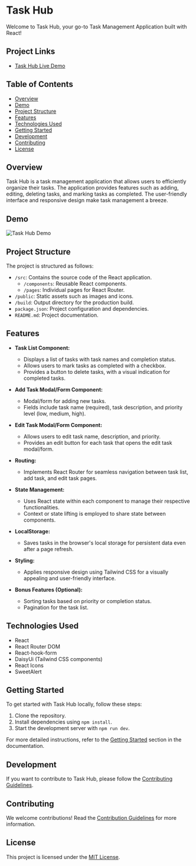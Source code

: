 # Task Hub

Welcome to Task Hub, your go-to Task Management Application built with React!

## Project Links

- [Task Hub Live Demo](https://your-task-hub-demo-link.com/)

## Table of Contents

- [Overview](#overview)
- [Demo](#demo)
- [Project Structure](#project-structure)
- [Features](#features)
- [Technologies Used](#technologies-used)
- [Getting Started](#getting-started)
- [Development](#development)
- [Contributing](#contributing)
- [License](#license)

## Overview

Task Hub is a task management application that allows users to efficiently organize their tasks. The application provides features such as adding, editing, deleting tasks, and marking tasks as completed. The user-friendly interface and responsive design make task management a breeze.

## Demo

![Task Hub Demo](demo.gif)

## Project Structure

The project is structured as follows:

- `/src`: Contains the source code of the React application.
  - `/components`: Reusable React components.
  - `/pages`: Individual pages for React Router.
- `/public`: Static assets such as images and icons.
- `/build`: Output directory for the production build.
- `package.json`: Project configuration and dependencies.
- `README.md`: Project documentation.

## Features

- **Task List Component:**

  - Displays a list of tasks with task names and completion status.
  - Allows users to mark tasks as completed with a checkbox.
  - Provides a button to delete tasks, with a visual indication for completed tasks.

- **Add Task Modal/Form Component:**

  - Modal/form for adding new tasks.
  - Fields include task name (required), task description, and priority level (low, medium, high).

- **Edit Task Modal/Form Component:**

  - Allows users to edit task name, description, and priority.
  - Provides an edit button for each task that opens the edit task modal/form.

- **Routing:**

  - Implements React Router for seamless navigation between task list, add task, and edit task pages.

- **State Management:**

  - Uses React state within each component to manage their respective functionalities.
  - Context or state lifting is employed to share state between components.

- **LocalStorage:**

  - Saves tasks in the browser's local storage for persistent data even after a page refresh.

- **Styling:**

  - Applies responsive design using Tailwind CSS for a visually appealing and user-friendly interface.

- **Bonus Features (Optional):**
  - Sorting tasks based on priority or completion status.
  - Pagination for the task list.

## Technologies Used

- React
- React Router DOM
- React-hook-form
- DaisyUi (Tailwind CSS components)
- React Icons
- SweetAlert

## Getting Started

To get started with Task Hub locally, follow these steps:

1. Clone the repository.
2. Install dependencies using `npm install`.
3. Start the development server with `npm run dev`.

For more detailed instructions, refer to the [Getting Started](#getting-started) section in the documentation.

## Development

If you want to contribute to Task Hub, please follow the [Contributing Guidelines](CONTRIBUTING.md).

## Contributing

We welcome contributions! Read the [Contribution Guidelines](CONTRIBUTING.md) for more information.

## License

This project is licensed under the [MIT License](LICENSE).
